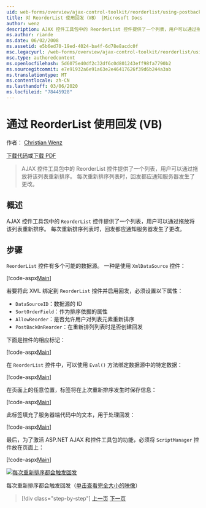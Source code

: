 ```yaml
---
uid: web-forms/overview/ajax-control-toolkit/reorderlist/using-postbacks-with-reorderlist-vb
title: 对 ReorderList 使用回发（VB） |Microsoft Docs
author: wenz
description: AJAX 控件工具包中的 ReorderList 控件提供了一个列表，用户可以通过拖放将该列表重新排序。 每次重新排序列表时，po 。
ms.author: riande
ms.date: 06/02/2008
ms.assetid: e5b6ed70-19ed-4024-ba4f-6d78e8acdc0f
msc.legacyurl: /web-forms/overview/ajax-control-toolkit/reorderlist/using-postbacks-with-reorderlist-vb
msc.type: authoredcontent
ms.openlocfilehash: 5d6075e40df2c32df6c0d801243eff98fa7790b2
ms.sourcegitcommit: e7e91932a6e91a63e2e46417626f39d6b244a3ab
ms.translationtype: MT
ms.contentlocale: zh-CN
ms.lasthandoff: 03/06/2020
ms.locfileid: "78445928"
---
```

# <a name="using-postbacks-with-reorderlist-vb"></a>通过 ReorderList 使用回发 (VB)

作者： [Christian Wenz](https://github.com/wenz)

[下载代码](https://download.microsoft.com/download/9/3/f/93f8daea-bebd-4821-833b-95205389c7d0/ReorderList4.vb.zip)或[下载 PDF](https://download.microsoft.com/download/2/d/c/2dc10e34-6983-41d4-9c08-f78f5387d32b/reorderlist4VB.pdf)

> AJAX 控件工具包中的 ReorderList 控件提供了一个列表，用户可以通过拖放将该列表重新排序。 每次重新排序列表时，回发都应通知服务器发生了更改。

## <a name="overview"></a>概述

AJAX 控件工具包中的 `ReorderList` 控件提供了一个列表，用户可以通过拖放将该列表重新排序。 每次重新排序列表时，回发都应通知服务器发生了更改。

## <a name="steps"></a>步骤

`ReorderList` 控件有多个可能的数据源。 一种是使用 `XmlDataSource` 控件：

[!code-aspx[Main](using-postbacks-with-reorderlist-vb/samples/sample1.aspx)]

若要将此 XML 绑定到 `ReorderList` 控件并启用回发，必须设置以下属性：

- `DataSourceID`：数据源的 ID
- `SortOrderField`：作为排序依据的属性
- `AllowReorder`：是否允许用户对列表元素重新排序
- `PostBackOnReorder`：在重新排列列表时是否创建回发

下面是控件的相应标记：

[!code-aspx[Main](using-postbacks-with-reorderlist-vb/samples/sample2.aspx)]

在 `ReorderList` 控件中，可以使用 `Eval()` 方法绑定数据源中的特定数据：

[!code-aspx[Main](using-postbacks-with-reorderlist-vb/samples/sample3.aspx)]

在页面上的任意位置，标签将在上次重新排序发生时保存信息：

[!code-aspx[Main](using-postbacks-with-reorderlist-vb/samples/sample4.aspx)]

此标签填充了服务器端代码中的文本，用于处理回发：

[!code-aspx[Main](using-postbacks-with-reorderlist-vb/samples/sample5.aspx)]

最后，为了激活 ASP.NET AJAX 和控件工具包的功能，必须将 `ScriptManager` 控件放在页面上：

[!code-aspx[Main](using-postbacks-with-reorderlist-vb/samples/sample6.aspx)]

[![每次重新排序都会触发回发](using-postbacks-with-reorderlist-vb/_static/image2.png)](using-postbacks-with-reorderlist-vb/_static/image1.png)

每次重新排序都会触发回发（[单击查看完全大小的映像](using-postbacks-with-reorderlist-vb/_static/image3.png)）

> [!div class="step-by-step"]
> [上一页](drag-and-drop-via-reorderlist-cs.md)
> [下一页](drag-and-drop-via-reorderlist-vb.md)

